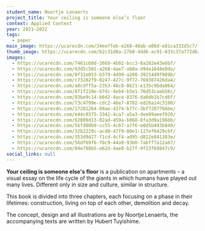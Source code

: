 ```yaml
---
student_name: Noortje Lenaerts
project_title: Your ceiling is someone else’s floor
context: Applied Context
year: 2021—2022
tags:
  - paper
main_image: https://ucarecdn.com/34eeffeb-e268-40ab-a06d-e81ca332d5c7/
thumb_image: https://ucarecdn.com/b2c31d8a-27b0-4dd6-ac91-033c37a772d6/
images:
  - https://ucarecdn.com/7461c60d-2669-4b02-bcc3-8a202e43e6bf/
  - https://ucarecdn.com/43d5c501-a268-4ae7-ab0a-d94a1648e8da/
  - https://ucarecdn.com/0f31e053-b379-4d99-a208-39254d9f089b/
  - https://ucarecdn.com/c73282f9-0247-427c-9f72-769387426da4/
  - https://ucarecdn.com/a0cdff5a-2353-48c8-8b21-e135c9bda064/
  - https://ucarecdn.com/871f210e-67dc-4eb4-b5e1-76d53caeb56c/
  - https://ucarecdn.com/93be9c14-b042-4ace-8376-da0db1b7cd6f/
  - https://ucarecdn.com/73c4799e-cdc2-46e7-8702-ed26a14c3180/
  - https://ucarecdn.com/17281264-89ae-4374-b77c-3bf7287766be/
  - https://ucarecdn.com/e44c0375-3342-4ca7-a5a3-dee89aeef020/
  - https://ucarecdn.com/62009d13-02ad-459a-b068-8fa3d9a196bb/
  - https://ucarecdn.com/5bfd80b9-cc55-4c67-a7f6-e0d5b493b849/
  - https://ucarecdn.com/32b2229c-acd0-47f9-80e1-127ef0429c6f/
  - https://ucarecdn.com/353d9427-f1cd-4cf4-ad95-d812e841383e/
  - https://ucarecdn.com/56df69f6-f0c9-44a9-93b0-7abff7a12a67/
  - https://ucarecdn.com/04e788b5-e62d-4ae8-b27f-9f23f69847c9/
social_links: null
---
```

**Your ceiling is someone else's floor** is a publication on apartments – a visual essay on the life cycle of the giants in which humans have played out many lives. Different only in size and culture, similar in structure.

This book is divided into three chapters, each focusing on a phase in their lifetimes: construction, living on top of each other, demolition and decay.

The concept, design and all illustrations are by Noortje Lenaerts, the accompanying texts are written by Hubert Tuyishime.